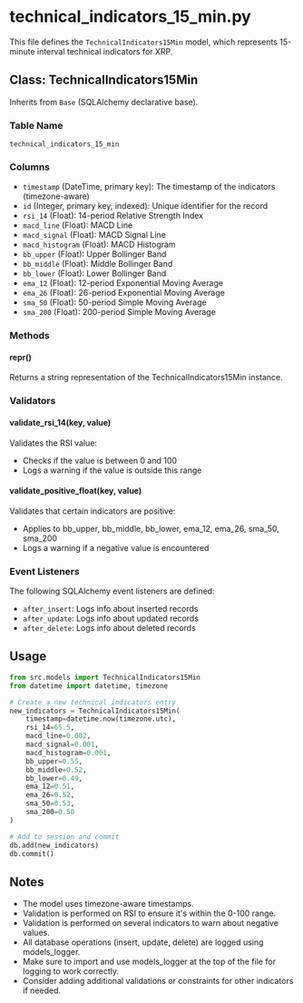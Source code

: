 # technical_indicators_15_min.py

This file defines the `TechnicalIndicators15Min` model, which represents 15-minute interval technical indicators for XRP.

## Class: TechnicalIndicators15Min

Inherits from `Base` (SQLAlchemy declarative base).

### Table Name
`technical_indicators_15_min`

### Columns

- `timestamp` (DateTime, primary key): The timestamp of the indicators (timezone-aware)
- `id` (Integer, primary key, indexed): Unique identifier for the record
- `rsi_14` (Float): 14-period Relative Strength Index
- `macd_line` (Float): MACD Line
- `macd_signal` (Float): MACD Signal Line
- `macd_histogram` (Float): MACD Histogram
- `bb_upper` (Float): Upper Bollinger Band
- `bb_middle` (Float): Middle Bollinger Band
- `bb_lower` (Float): Lower Bollinger Band
- `ema_12` (Float): 12-period Exponential Moving Average
- `ema_26` (Float): 26-period Exponential Moving Average
- `sma_50` (Float): 50-period Simple Moving Average
- `sma_200` (Float): 200-period Simple Moving Average

### Methods

#### __repr__()
Returns a string representation of the TechnicalIndicators15Min instance.

### Validators

#### validate_rsi_14(key, value)
Validates the RSI value:
- Checks if the value is between 0 and 100
- Logs a warning if the value is outside this range

#### validate_positive_float(key, value)
Validates that certain indicators are positive:
- Applies to bb_upper, bb_middle, bb_lower, ema_12, ema_26, sma_50, sma_200
- Logs a warning if a negative value is encountered

### Event Listeners

The following SQLAlchemy event listeners are defined:

- `after_insert`: Logs info about inserted records
- `after_update`: Logs info about updated records
- `after_delete`: Logs info about deleted records

## Usage

```python
from src.models import TechnicalIndicators15Min
from datetime import datetime, timezone

# Create a new technical indicators entry
new_indicators = TechnicalIndicators15Min(
    timestamp=datetime.now(timezone.utc),
    rsi_14=65.5,
    macd_line=0.002,
    macd_signal=0.001,
    macd_histogram=0.001,
    bb_upper=0.55,
    bb_middle=0.52,
    bb_lower=0.49,
    ema_12=0.51,
    ema_26=0.52,
    sma_50=0.53,
    sma_200=0.50
)

# Add to session and commit
db.add(new_indicators)
db.commit()
```

## Notes

- The model uses timezone-aware timestamps.
- Validation is performed on RSI to ensure it's within the 0-100 range.
- Validation is performed on several indicators to warn about negative values.
- All database operations (insert, update, delete) are logged using models_logger.
- Make sure to import and use models_logger at the top of the file for logging to work correctly.
- Consider adding additional validations or constraints for other indicators if needed.